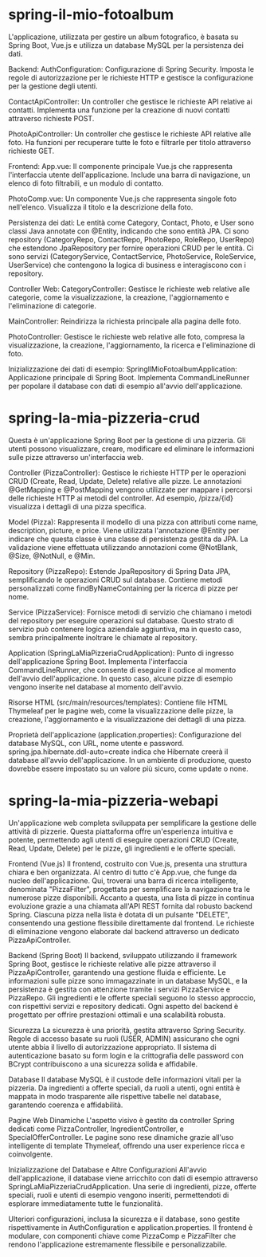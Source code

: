 # spring-il-mio-fotoalbum

L'applicazione, utilizzata per gestire un album fotografico, è basata su Spring Boot, Vue.js e utilizza un database MySQL per la persistenza dei dati.

Backend:
AuthConfiguration: Configurazione di Spring Security. Imposta le regole di autorizzazione per le richieste HTTP e gestisce la configurazione per la gestione degli utenti.

ContactApiController: Un controller che gestisce le richieste API relative ai contatti. Implementa una funzione per la creazione di nuovi contatti attraverso richieste POST.

PhotoApiController: Un controller che gestisce le richieste API relative alle foto. Ha funzioni per recuperare tutte le foto e filtrarle per titolo attraverso richieste GET.

Frontend:
App.vue: Il componente principale Vue.js che rappresenta l'interfaccia utente dell'applicazione. Include una barra di navigazione, un elenco di foto filtrabili, e un modulo di contatto.

PhotoComp.vue: Un componente Vue.js che rappresenta singole foto nell'elenco. Visualizza il titolo e la descrizione della foto.

Persistenza dei dati:
Le entità come Category, Contact, Photo, e User sono classi Java annotate con @Entity, indicando che sono entità JPA.
Ci sono repository (CategoryRepo, ContactRepo, PhotoRepo, RoleRepo, UserRepo) che estendono JpaRepository per fornire operazioni CRUD per le entità.
Ci sono servizi (CategoryService, ContactService, PhotoService, RoleService, UserService) che contengono la logica di business e interagiscono con i repository.

Controller Web:
CategoryController: Gestisce le richieste web relative alle categorie, come la visualizzazione, la creazione, l'aggiornamento e l'eliminazione di categorie.

MainController: Reindirizza la richiesta principale alla pagina delle foto.

PhotoController: Gestisce le richieste web relative alle foto, compresa la visualizzazione, la creazione, l'aggiornamento, la ricerca e l'eliminazione di foto.

Inizializzazione dei dati di esempio:
SpringIlMioFotoalbumApplication: Applicazione principale di Spring Boot. Implementa CommandLineRunner per popolare il database con dati di esempio all'avvio dell'applicazione.

# spring-la-mia-pizzeria-crud

Questa è un'applicazione Spring Boot per la gestione di una pizzeria. Gli utenti possono visualizzare, creare, modificare ed eliminare le informazioni sulle pizze attraverso un'interfaccia web.

Controller (PizzaController):
Gestisce le richieste HTTP per le operazioni CRUD (Create, Read, Update, Delete) relative alle pizze.
Le annotazioni @GetMapping e @PostMapping vengono utilizzate per mappare i percorsi delle richieste HTTP ai metodi del controller.
Ad esempio, /pizza/{id} visualizza i dettagli di una pizza specifica.

Model (Pizza):
Rappresenta il modello di una pizza con attributi come name, description, picture, e price.
Viene utilizzata l'annotazione @Entity per indicare che questa classe è una classe di persistenza gestita da JPA.
La validazione viene effettuata utilizzando annotazioni come @NotBlank, @Size, @NotNull, e @Min.

Repository (PizzaRepo):
Estende JpaRepository di Spring Data JPA, semplificando le operazioni CRUD sul database.
Contiene metodi personalizzati come findByNameContaining per la ricerca di pizze per nome.

Service (PizzaService):
Fornisce metodi di servizio che chiamano i metodi del repository per eseguire operazioni sul database.
Questo strato di servizio può contenere logica aziendale aggiuntiva, ma in questo caso, sembra principalmente inoltrare le chiamate al repository.

Application (SpringLaMiaPizzeriaCrudApplication):
Punto di ingresso dell'applicazione Spring Boot.
Implementa l'interfaccia CommandLineRunner, che consente di eseguire il codice al momento dell'avvio dell'applicazione. In questo caso, alcune pizze di esempio vengono inserite nel database al momento dell'avvio.

Risorse HTML (src/main/resources/templates):
Contiene file HTML Thymeleaf per le pagine web, come la visualizzazione delle pizze, la creazione, l'aggiornamento e la visualizzazione dei dettagli di una pizza.

Proprietà dell'applicazione (application.properties):
Configurazione del database MySQL, con URL, nome utente e password.
spring.jpa.hibernate.ddl-auto=create indica che Hibernate creerà il database all'avvio dell'applicazione. In un ambiente di produzione, questo dovrebbe essere impostato su un valore più sicuro, come update o none.

# spring-la-mia-pizzeria-webapi

Un'applicazione web completa sviluppata per semplificare la gestione delle attività di pizzerie. Questa piattaforma offre un'esperienza intuitiva e potente, permettendo agli utenti di eseguire operazioni CRUD (Create, Read, Update, Delete) per le pizze, gli ingredienti e le offerte speciali.

Frontend (Vue.js)
Il frontend, costruito con Vue.js, presenta una struttura chiara e ben organizzata. Al centro di tutto c'è App.vue, che funge da nucleo dell'applicazione. Qui, troverai una barra di ricerca intelligente, denominata "PizzaFilter", progettata per semplificare la navigazione tra le numerose pizze disponibili. Accanto a questa, una lista di pizze in continua evoluzione grazie a una chiamata all'API REST fornita dal robusto backend Spring.
Ciascuna pizza nella lista è dotata di un pulsante "DELETE", consentendo una gestione flessibile direttamente dal frontend. Le richieste di eliminazione vengono elaborate dal backend attraverso un dedicato PizzaApiController.

Backend (Spring Boot)
Il backend, sviluppato utilizzando il framework Spring Boot, gestisce le richieste relative alle pizze attraverso il PizzaApiController, garantendo una gestione fluida e efficiente. Le informazioni sulle pizze sono immagazzinate in un database MySQL, e la persistenza è gestita con attenzione tramite i servizi PizzaService e PizzaRepo.
Gli ingredienti e le offerte speciali seguono lo stesso approccio, con rispettivi servizi e repository dedicati. Ogni aspetto del backend è progettato per offrire prestazioni ottimali e una scalabilità robusta.

Sicurezza
La sicurezza è una priorità, gestita attraverso Spring Security. Regole di accesso basate su ruoli (USER, ADMIN) assicurano che ogni utente abbia il livello di autorizzazione appropriato. Il sistema di autenticazione basato su form login e la crittografia delle password con BCrypt contribuiscono a una sicurezza solida e affidabile.

Database
Il database MySQL è il custode delle informazioni vitali per la pizzeria. Da ingredienti a offerte speciali, da ruoli a utenti, ogni entità è mappata in modo trasparente alle rispettive tabelle nel database, garantendo coerenza e affidabilità.

Pagine Web Dinamiche
L'aspetto visivo è gestito da controller Spring dedicati come PizzaController, IngredientController, e SpecialOfferController. Le pagine sono rese dinamiche grazie all'uso intelligente di template Thymeleaf, offrendo una user experience ricca e coinvolgente.

Inizializzazione del Database e Altre Configurazioni
All'avvio dell'applicazione, il database viene arricchito con dati di esempio attraverso SpringLaMiaPizzeriaCrudApplication. Una serie di ingredienti, pizze, offerte speciali, ruoli e utenti di esempio vengono inseriti, permettendoti di esplorare immediatamente tutte le funzionalità.

Ulteriori configurazioni, inclusa la sicurezza e il database, sono gestite rispettivamente in AuthConfiguration e application.properties. Il frontend è modulare, con componenti chiave come PizzaComp e PizzaFilter che rendono l'applicazione estremamente flessibile e personalizzabile.

